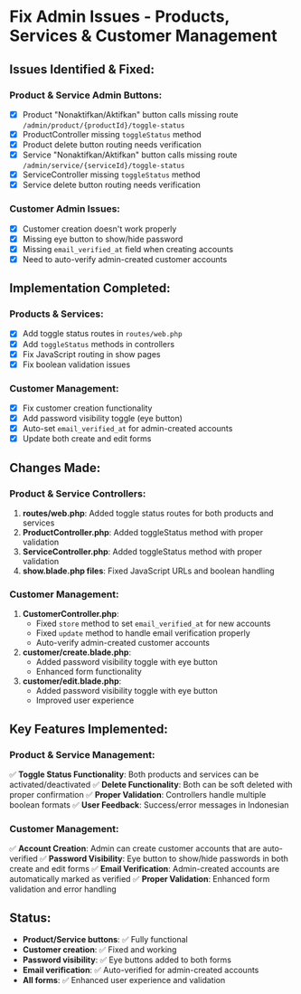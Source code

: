 # Fix Admin Issues - Products, Services & Customer Management

## Issues Identified & Fixed:

### Product & Service Admin Buttons:

-   [x] Product "Nonaktifkan/Aktifkan" button calls missing route `/admin/product/{productId}/toggle-status`
-   [x] ProductController missing `toggleStatus` method
-   [x] Product delete button routing needs verification
-   [x] Service "Nonaktifkan/Aktifkan" button calls missing route `/admin/service/{serviceId}/toggle-status`
-   [x] ServiceController missing `toggleStatus` method
-   [x] Service delete button routing needs verification

### Customer Admin Issues:

-   [x] Customer creation doesn't work properly
-   [x] Missing eye button to show/hide password
-   [x] Missing `email_verified_at` field when creating accounts
-   [x] Need to auto-verify admin-created customer accounts

## Implementation Completed:

### Products & Services:

-   [x] Add toggle status routes in `routes/web.php`
-   [x] Add `toggleStatus` methods in controllers
-   [x] Fix JavaScript routing in show pages
-   [x] Fix boolean validation issues

### Customer Management:

-   [x] Fix customer creation functionality
-   [x] Add password visibility toggle (eye button)
-   [x] Auto-set `email_verified_at` for admin-created accounts
-   [x] Update both create and edit forms

## Changes Made:

### Product & Service Controllers:

1. **routes/web.php**: Added toggle status routes for both products and services
2. **ProductController.php**: Added toggleStatus method with proper validation
3. **ServiceController.php**: Added toggleStatus method with proper validation
4. **show.blade.php files**: Fixed JavaScript URLs and boolean handling

### Customer Management:

1. **CustomerController.php**:
    - Fixed `store` method to set `email_verified_at` for new accounts
    - Fixed `update` method to handle email verification properly
    - Auto-verify admin-created customer accounts
2. **customer/create.blade.php**:
    - Added password visibility toggle with eye button
    - Enhanced form functionality
3. **customer/edit.blade.php**:
    - Added password visibility toggle with eye button
    - Improved user experience

## Key Features Implemented:

### Product & Service Management:

✅ **Toggle Status Functionality**: Both products and services can be activated/deactivated
✅ **Delete Functionality**: Both can be soft deleted with proper confirmation
✅ **Proper Validation**: Controllers handle multiple boolean formats
✅ **User Feedback**: Success/error messages in Indonesian

### Customer Management:

✅ **Account Creation**: Admin can create customer accounts that are auto-verified
✅ **Password Visibility**: Eye button to show/hide passwords in both create and edit forms
✅ **Email Verification**: Admin-created accounts are automatically marked as verified
✅ **Proper Validation**: Enhanced form validation and error handling

## Status:

-   **Product/Service buttons**: ✅ Fully functional
-   **Customer creation**: ✅ Fixed and working
-   **Password visibility**: ✅ Eye buttons added to both forms
-   **Email verification**: ✅ Auto-verified for admin-created accounts
-   **All forms**: ✅ Enhanced user experience and validation
